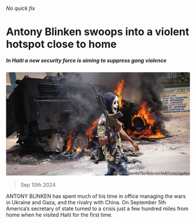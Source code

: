 ###### No quick fix

# Antony Blinken swoops into a violent hotspot close to home 

##### In Haiti a new security force is aiming to suppress gang violence 

![image](images/20240914_AMP001.jpg) 

> Sep 10th 2024 

ANTONY BLINKEN has spent much of his time in office managing the wars in Ukraine and Gaza, and the rivalry with China. On September 5th America’s secretary of state turned to a crisis just a few hundred miles from home when he visited Haiti for the first time.

